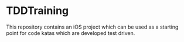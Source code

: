 # TDDTraining
This repository contains an iOS project which can be used as a starting point for code katas which are developed test driven.
